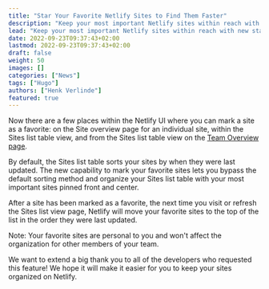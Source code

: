 ```yaml
---
title: "Star Your Favorite Netlify Sites to Find Them Faster"
description: "Keep your most important Netlify sites within reach with new stars in the Netlify UI."
lead: "Keep your most important Netlify sites within reach with new stars in the Netlify UI."
date: 2022-09-23T09:37:43+02:00
lastmod: 2022-09-23T09:37:43+02:00
draft: false
weight: 50
images: []
categories: ["News"]
tags: ["Hugo"]
authors: ["Henk Verlinde"]
featured: true
---
```


Now there are a few places within the Netlify UI where you can mark a site as a favorite: on the Site overview page for an individual site, within the Sites list table view, and from the Sites list table view on the [Team Overview page](https://docs.netlify.com/accounts-and-billing/team-management/?_ga=2.175447522.1114538312.1663918442-585535340.1663918442#team-overview).

By default, the Sites list table sorts your sites by when they were last updated. The new capability to mark your favorite sites lets you bypass the default sorting method and organize your Sites list table with your most important sites pinned front and center.

After a site has been marked as a favorite, the next time you visit or refresh the Sites list view page, Netlify will move your favorite sites to the top of the list in the order they were last updated.

Note: Your favorite sites are personal to you and won't affect the organization for other members of your team.

<!--
![Star Your Favorite Netlify Sites to Find Them Faster](star-your-favorite-netlify-sites.png)
-->

We want to extend a big thank you to all of the developers who requested this feature! We hope it will make it easier for you to keep your sites organized on Netlify.
